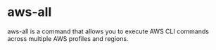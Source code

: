 # aws-all
aws-all is a command that allows you to execute AWS CLI commands across multiple AWS profiles and regions.
